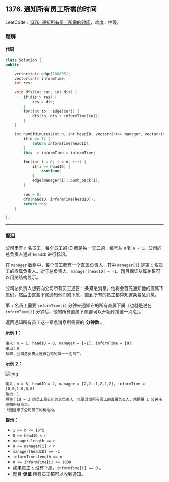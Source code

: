 ## 1376. 通知所有员工所需的时间

LeetCode：[1376. 通知所有员工所需的时间](https://leetcode.cn/problems/time-needed-to-inform-all-employees/)，难度：中等。

### 题解

#### 代码

```c++
class Solution {
public:

    vector<int> edge[100005];
    vector<int> informTime;
    int res;

    void dfs(int cur, int dis) {
        if(dis > res) {
            res = dis;
        }
        for(int to : edge[cur]) {
            dfs(to, dis + informTime[to]);
        }
    }

    int numOfMinutes(int n, int headID, vector<int>& manager, vector<int>& informTime) {
        if(n == 1) {
            return informTime[headID];
        }
        this -> informTime = informTime;

        for(int i = 0; i < n; i++) {
            if(i == headID) {
                continue;
            }
            edge[manager[i]].push_back(i);
        }

        res = 0;
        dfs(headID, informTime[headID]);
        return res;
    }

};
```



---



### 题目

公司里有 `n` 名员工，每个员工的 ID 都是独一无二的，编号从 `0` 到 `n - 1`。公司的总负责人通过 `headID` 进行标识。

在 `manager` 数组中，每个员工都有一个直属负责人，其中 `manager[i]` 是第 `i` 名员工的直属负责人。对于总负责人，`manager[headID] = -1`。题目保证从属关系可以用树结构显示。

公司总负责人想要向公司所有员工通告一条紧急消息。他将会首先通知他的直属下属们，然后由这些下属通知他们的下属，直到所有的员工都得知这条紧急消息。

第 `i` 名员工需要 `informTime[i]` 分钟来通知它的所有直属下属（也就是说在 `informTime[i]` 分钟后，他的所有直属下属都可以开始传播这一消息）。

返回通知所有员工这一紧急消息所需要的 **分钟数** 。

 

**示例 1：**

```
输入：n = 1, headID = 0, manager = [-1], informTime = [0]
输出：0
解释：公司总负责人是该公司的唯一一名员工。
```

**示例 2：**

![img](https://gitee.com/xwl66/leetcode/raw/master/image/1376-graph.png)

```
输入：n = 6, headID = 2, manager = [2,2,-1,2,2,2], informTime = [0,0,1,0,0,0]
输出：1
解释：id = 2 的员工是公司的总负责人，也是其他所有员工的直属负责人，他需要 1 分钟来通知所有员工。
上图显示了公司员工的树结构。
```

 

**提示：**

- `1 <= n <= 10^5`
- `0 <= headID < n`
- `manager.length == n`
- `0 <= manager[i] < n`
- `manager[headID] == -1`
- `informTime.length == n`
- `0 <= informTime[i] <= 1000`
- 如果员工 `i` 没有下属，`informTime[i] == 0` 。
- 题目 **保证** 所有员工都可以收到通知。



